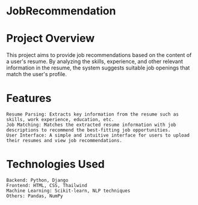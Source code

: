 # JobRecommendation
# Project Overview

This project aims to provide job recommendations based on the content of a user's resume. By analyzing the skills, experience, and other relevant information in the resume, the system suggests suitable job openings that match the user's profile.
# Features

    Resume Parsing: Extracts key information from the resume such as skills, work experience, education, etc.
    Job Matching: Matches the extracted resume information with job descriptions to recommend the best-fitting job opportunities.
    User Interface: A simple and intuitive interface for users to upload their resumes and view job recommendations.

# Technologies Used

    Backend: Python, Django
    Frontend: HTML, CSS, Thailwind
    Machine Learning: Scikit-learn, NLP techniques
    Others: Pandas, NumPy
